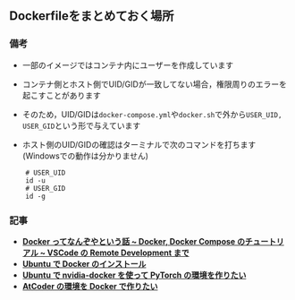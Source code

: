 ## Dockerfileをまとめておく場所

### 備考
- 一部のイメージではコンテナ内にユーザーを作成しています
- コンテナ側とホスト側でUID/GIDが一致してない場合，権限周りのエラーを起こすことがあります
- そのため，UID/GIDは`docker-compose.yml`や`docker.sh`で外から`USER_UID, USER_GID`という形で与えています

- ホスト側のUID/GIDの確認はターミナルで次のコマンドを打ちます (Windowsでの動作は分かりません)
```
    # USER_UID
    id -u
    # USER_GID
    id -g
```

### 記事

- [**Docker ってなんぞやという話 ~ Docker, Docker Compose のチュートリアル ~ VSCode の Remote Development まで**](https://qiita.com/tf63/items/684fe4b818ecd715aed9)
- [**Ubuntu で Docker のインストール**](https://qiita.com/tf63/items/c21549ba44224722f301)
- [**Ubuntu で nvidia-docker を使って PyTorch の環境を作りたい**](https://qiita.com/tf63/items/618f192a810c28e4d2b7)
- [**AtCoder の環境を Docker で作りたい**](https://qiita.com/tf63/items/c93c6f24d73599e637d8)
